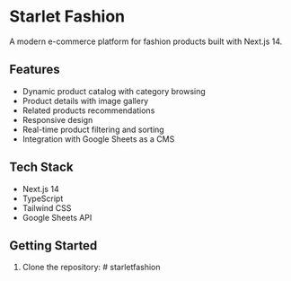 # Starlet Fashion

A modern e-commerce platform for fashion products built with Next.js 14.

## Features

- Dynamic product catalog with category browsing
- Product details with image gallery
- Related products recommendations
- Responsive design
- Real-time product filtering and sorting
- Integration with Google Sheets as a CMS

## Tech Stack

- Next.js 14
- TypeScript
- Tailwind CSS
- Google Sheets API

## Getting Started

1. Clone the repository: #   s t a r l e t f a s h i o n  
 